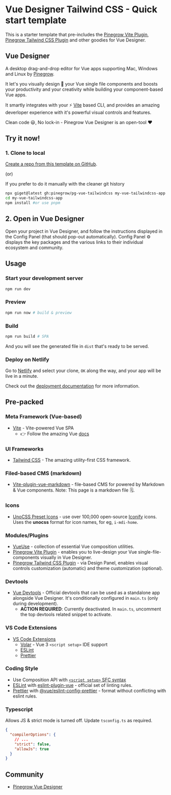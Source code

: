 # Vue Designer Tailwind CSS - Quick start template

This is a starter template that pre-includes the [Pinegrow Vite Plugin](https://www.npmjs.com/package/@pinegrow/vite-plugin), [Pinegrow Tailwind CSS Plugin](https://www.npmjs.com/package/@pinegrow/tailwindcss-plugin) and other goodies for Vue Designer.

## Vue Designer

A desktop drag-and-drop editor for Vue apps supporting Mac, Windows and Linux by [Pinegrow](https://pinegrow.com/).

It let's you visually design 🎨 your Vue single file components and boosts your productivity and your creativity while building your component-based Vue apps.

It smartly integrates with your ⚡️ [Vite](https://vitejs.dev/) based CLI, and provides an amazing deverloper experience with it's powerful visual controls and features.

Clean code 😃, No lock-in - Pinegrow Vue Designer is an open-tool ❤️

## Try it now!

### 1. Clone to local

[Create a repo from this template on GitHub](https://github.com/pinegrow/pg-vue-tailwindcss/generate).

(or)

If you prefer to do it manually with the cleaner git history

```bash
npx giget@latest gh:pinegrow/pg-vue-tailwindcss my-vue-tailwindcss-app #project-name
cd my-vue-tailwindcss-app
npm install #or use pnpm
```

## 2. Open in Vue Designer

Open your project in Vue Designer, and follow the instructions displayed in the Config Panel (that should pop-out automatically). Config Panel ⚙️ displays the key packages and the various links to their individual ecosystem and community.

## Usage

### Start your development server

```bash
npm run dev
```

### Preview

```bash
npm run now # build & preview
```

### Build

```bash
npm run build # SPA
```

And you will see the generated file in `dist` that's ready to be served.

### Deploy on Netlify

Go to [Netlify](https://app.netlify.com/start) and select your clone, `OK` along the way, and your app will be live in a minute.

Check out the [deployment documentation](https://vitejs.dev/guide/static-deploy.html#netlify) for more information.

## Pre-packed

### Meta Framework (Vue-based)

- [Vite](https://vitejs.dev/) - Vite-powered Vue SPA
  - 👉 Follow the amazing Vue [docs](https://vuejs.org/guide/introduction.html)

### UI Frameworks

- [Tailwind CSS](https://tailwindcss.com/docs/guides/vite#vue) - The amazing utility-first CSS framework.

### Filed-based CMS (markdown)

- [Vite-plugin-vue-markdown](https://github.com/mdit-vue/vite-plugin-vue-markdown) - file-based CMS for powered by Markdown & Vue components. Note: This page is a markdown file 🗒.

### Icons

- [UnoCSS Preset Icons](https://github.com/unocss/unocss/tree/main/packages/preset-icons/) - use over 100,000 open-source [Iconify](https://iconify.design/) icons. Uses the **unocss** format for icon names, for eg, `i-mdi-home`.

### Modules/Plugins

- [VueUse](https://vueuse.org/) - collection of essential Vue composition utilities.
- [Pinegrow Vite Plugin](https://www.npmjs.com/package/@pinegrow/vite-plugin) - enables you to live-design your Vue single-file-components visually in Vue Designer.
- [Pinegrow Tailwind CSS Plugin](https://www.npmjs.com/package/@pinegrow/tailwindcss-plugin) - via Design Panel, enables visual controls customization (automatic) and theme customization (optional).

### Devtools

- [Vue Devtools](https://devtools.vuejs.org/guide/installation.html#standalone) - Official devtools that can be used as a standalone app alongside Vue Designer. It's conditionally configured in `main.ts` (only during development).
  - **ACTION REQUIRED**: Currently deactivated. In `main.ts`, uncomment the top devtools related snippet to activate.

### VS Code Extensions

- [VS Code Extensions](./.vscode/extensions.json)
  - [Volar](https://marketplace.visualstudio.com/items?itemName=Vue.volar) - Vue 3 `<script setup>` IDE support
  - [ESLint](https://marketplace.visualstudio.com/items?itemName=dbaeumer.vscode-eslint)
  - [Prettier](https://marketplace.visualstudio.com/items?itemName=esbenp.prettier-vscode)

### Coding Style

- Use Composition API with [`<script setup>` SFC syntax](https://vuejs.org/guide/scaling-up/sfc.html)
- [ESLint](https://eslint.org) with [eslint-plugin-vue](https://vuejs.org/guide/scaling-up/tooling.html#linting) - official set of linting rules.
- [Prettier](https://prettier.io) with [@vue/eslint-config-prettier](https://vuejs.org/guide/scaling-up/tooling.html#formatting) - format without conflicting with eslint rules.

### Typescript

Allows JS & strict mode is turned off. Update `tsconfig.ts` as required.

```json
{
  "compilerOptions": {
    // ...
    "strict": false,
    "allowJs": true
  }
}
```

## Community

- [Pinegrow Vue Designer](https://forum.pinegrow.com/vue-designer)
